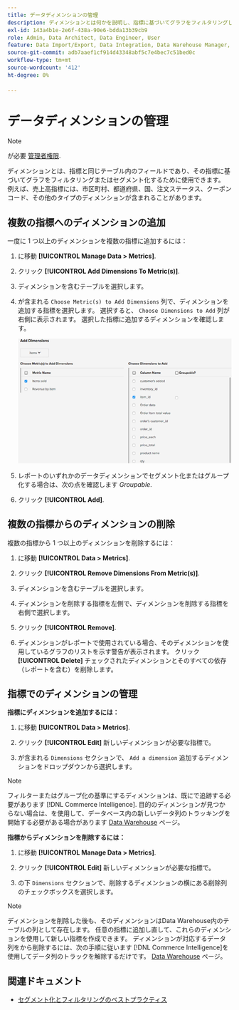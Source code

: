 ```yaml
---
title: データディメンションの管理
description: ディメンションとは何かを説明し、指標に基づいてグラフをフィルタリングしたりセグメント化したりするために使用できます。
exl-id: 143a4b1e-2e6f-438a-90e6-bdda13b39cb9
role: Admin, Data Architect, Data Engineer, User
feature: Data Import/Export, Data Integration, Data Warehouse Manager, Commerce Tables
source-git-commit: adb7aaef1cf914d43348abf5c7e4bec7c51bed0c
workflow-type: tm+mt
source-wordcount: '412'
ht-degree: 0%

---
```


# データディメンションの管理

>[!NOTE]
>
>が必要 [管理者権限](../../administrator/user-management/user-management.md).

ディメンションとは、指標と同じテーブル内のフィールドであり、その指標に基づいてグラフをフィルタリングまたはセグメント化するために使用できます。 例えば、売上高指標には、市区町村、都道府県、国、注文ステータス、クーポンコード、その他のタイプのディメンションが含まれることがあります。

## 複数の指標へのディメンションの追加

一度に 1 つ以上のディメンションを複数の指標に追加するには：

1. に移動 **[!UICONTROL Manage Data > Metrics]**.

1. クリック **[!UICONTROL Add Dimensions To Metric(s)]**.

1. ディメンションを含むテーブルを選択します。

1. が含まれる `Choose Metric(s) to Add Dimensions` 列で、ディメンションを追加する指標を選択します。 選択すると、 `Choose Dimensions to Add` 列が右側に表示されます。 選択した指標に追加するディメンションを確認します。

   ![](../../assets/Add_Dimensions.png)

1. レポートのいずれかのデータディメンションでセグメント化またはグループ化する場合は、次の点を確認します _Groupable_.

1. クリック **[!UICONTROL Add]**.

## 複数の指標からのディメンションの削除

複数の指標から 1 つ以上のディメンションを削除するには：

1. に移動 **[!UICONTROL Data > Metrics]**.

1. クリック **[!UICONTROL Remove Dimensions From Metric(s)]**.

1. ディメンションを含むテーブルを選択します。

1. ディメンションを削除する指標を左側で、ディメンションを削除する指標を右側で選択します。

1. クリック **[!UICONTROL Remove]**.

1. ディメンションがレポートで使用されている場合、そのディメンションを使用しているグラフのリストを示す警告が表示されます。 クリック **[!UICONTROL Delete]** チェックされたディメンションとそのすべての依存（レポートを含む）を削除します。

## 指標でのディメンションの管理

**指標にディメンションを追加するには：**

1. に移動 **[!UICONTROL Data > Metrics]**.

1. クリック **[!UICONTROL Edit]** 新しいディメンションが必要な指標で。

1. が含まれる `Dimensions` セクションで、 `Add a dimension` 追加するディメンションをドロップダウンから選択します。

>[!NOTE]
>
>フィルターまたはグループ化の基準にするディメンションは、既にで追跡する必要があります [!DNL Commerce Intelligence]. 目的のディメンションが見つからない場合は、を使用して、データベース内の新しいデータ列のトラッキングを開始する必要がある場合があります [Data Warehouse](../data-warehouse-mgr/tour-dwm.md) ページ。


**指標からディメンションを削除するには：**

1. に移動 **[!UICONTROL Manage Data > Metrics]**.

1. クリック **[!UICONTROL Edit]** 新しいディメンションが必要な指標で。

1. の下 `Dimensions` セクションで、削除するディメンションの横にある削除列のチェックボックスを選択します。

>[!NOTE]
>
>ディメンションを削除した後も、そのディメンションはData Warehouse内のテーブルの列として存在します。 任意の指標に追加し直して、これらのディメンションを使用して新しい指標を作成できます。 ディメンションが対応するデータ列をから削除するには、次の手順に従います [!DNL Commerce Intelligence]を使用してデータ列のトラックを解除するだけです。 [Data Warehouse](../data-warehouse-mgr/tour-dwm.md) ページ。

## 関連ドキュメント

* [セグメント化とフィルタリングのベストプラクティス](../../best-practices/segment-filter.md)
